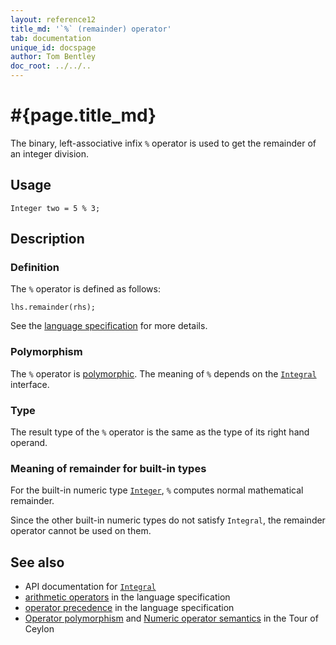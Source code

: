 ```yaml
---
layout: reference12
title_md: '`%` (remainder) operator'
tab: documentation
unique_id: docspage
author: Tom Bentley
doc_root: ../../..
---
```


# #{page.title_md}

The binary, left-associative infix `%` operator is used to get the remainder of an
integer division.

## Usage 

<!-- try: -->
    Integer two = 5 % 3;

## Description

### Definition

The `%` operator is defined as follows:

<!-- check:none -->
<!-- try: -->
    lhs.remainder(rhs);

See the [language specification](#{site.urls.spec_current}#arithmetic) for more details.

### Polymorphism

The `%` operator is [polymorphic](#{page.doc_root}/reference/operator/operator-polymorphism). 
The meaning of `%` depends on the 
[`Integral`](#{site.urls.apidoc_1_2}/Integral.type.html) interface. 

### Type

The result type of the `%` operator is the same as the type of its right hand operand.

### Meaning of remainder for built-in types

For the built-in numeric type [`Integer`](#{site.urls.apidoc_1_2}/Integer.type.html), 
`%` computes normal mathematical remainder.

Since the other built-in numeric types do not satisfy `Integral`, the
remainder operator cannot be used on them.

## See also

* API documentation for [`Integral`](#{site.urls.apidoc_1_2}/Integral.type.html)
* [arithmetic operators](#{site.urls.spec_current}#arithmetic) in the 
  language specification
* [operator precedence](#{site.urls.spec_current}#operatorprecedence) in the 
  language specification
* [Operator polymorphism](#{page.doc_root}/tour/language-module/#operator_polymorphism) 
  and 
  [Numeric operator semantics](#{page.doc_root}/tour/language-module/#numeric_operator_semantics) 
  in the Tour of Ceylon
